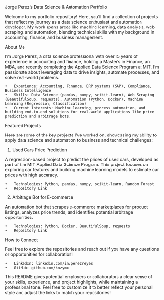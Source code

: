 Jorge Perez’s Data Science & Automation Portfolio

Welcome to my portfolio repository! Here, you’ll find a collection of projects that reflect my journey as a data science enthusiast and automation developer. My work spans areas like machine learning, data analysis, web scraping, and automation, blending technical skills with my background in accounting, finance, and business management.

About Me

I’m Jorge Perez, a data science professional with over 15 years of experience in accounting and finance, holding a Master’s in Finance, an MBA, and recently completing the Applied Data Science Program at MIT. I’m passionate about leveraging data to drive insights, automate processes, and solve real-world problems.

	•	Experience: Accounting, Finance, ERP systems (SAP), Compliance, Business Intelligence
	•	Skills: Data Science (pandas, numpy, scikit-learn), Web Scraping (BeautifulSoup, requests), Automation (Python, Docker), Machine Learning (Regression, Classification)
	•	Current Interests: Machine learning, process automation, and building end-to-end solutions for real-world applications like price prediction and arbitrage bots.

Featured Projects

Here are some of the key projects I’ve worked on, showcasing my ability to apply data science and automation to business and technical challenges:

1. Used Cars Price Prediction

A regression-based project to predict the prices of used cars, developed as part of the MIT Applied Data Science Program. This project focuses on exploring car features and building machine learning models to estimate car prices with high accuracy.

	•	Technologies: Python, pandas, numpy, scikit-learn, Random Forest
	•	Repository Link

2. Arbitrage Bot for E-commerce

An automation bot that scrapes e-commerce marketplaces for product listings, analyzes price trends, and identifies potential arbitrage opportunities.

	•	Technologies: Python, Docker, BeautifulSoup, requests
	•	Repository Link


How to Connect

Feel free to explore the repositories and reach out if you have any questions or opportunities for collaboration!

	•	LinkedIn: linkedin.com/in/perezreyes
	•	GitHub: github.com/knzymx

This README gives potential employers or collaborators a clear sense of your skills, experience, and project highlights, while maintaining a professional tone. Feel free to customize it to better reflect your personal style and adjust the links to match your repositories!
